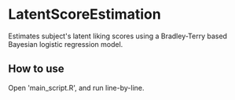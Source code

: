 # LatentScoreEstimation
Estimates subject's latent liking scores using a Bradley-Terry based Bayesian logistic regression model.

## How to use
Open 'main_script.R', and run line-by-line. 
